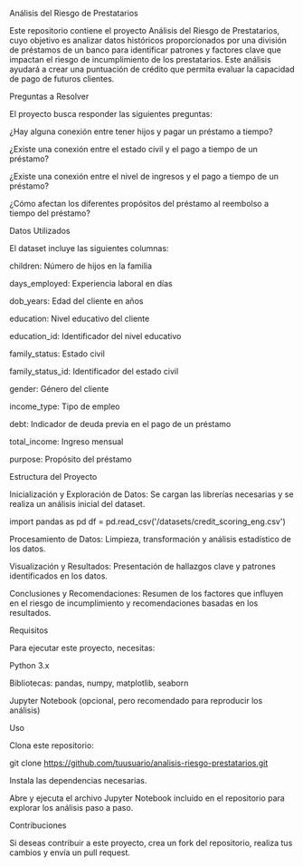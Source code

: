 Análisis del Riesgo de Prestatarios

Este repositorio contiene el proyecto Análisis del Riesgo de Prestatarios, cuyo objetivo es analizar datos históricos proporcionados por una división de préstamos de un banco para identificar patrones y factores clave que impactan el riesgo de incumplimiento de los prestatarios. Este análisis ayudará a crear una puntuación de crédito que permita evaluar la capacidad de pago de futuros clientes.

Preguntas a Resolver

El proyecto busca responder las siguientes preguntas:

¿Hay alguna conexión entre tener hijos y pagar un préstamo a tiempo?

¿Existe una conexión entre el estado civil y el pago a tiempo de un préstamo?

¿Existe una conexión entre el nivel de ingresos y el pago a tiempo de un préstamo?

¿Cómo afectan los diferentes propósitos del préstamo al reembolso a tiempo del préstamo?

Datos Utilizados

El dataset incluye las siguientes columnas:

children: Número de hijos en la familia

days_employed: Experiencia laboral en días

dob_years: Edad del cliente en años

education: Nivel educativo del cliente

education_id: Identificador del nivel educativo

family_status: Estado civil

family_status_id: Identificador del estado civil

gender: Género del cliente

income_type: Tipo de empleo

debt: Indicador de deuda previa en el pago de un préstamo

total_income: Ingreso mensual

purpose: Propósito del préstamo

Estructura del Proyecto

Inicialización y Exploración de Datos: Se cargan las librerías necesarias y se realiza un análisis inicial del dataset.

import pandas as pd
df = pd.read_csv('/datasets/credit_scoring_eng.csv')

Procesamiento de Datos: Limpieza, transformación y análisis estadístico de los datos.

Visualización y Resultados: Presentación de hallazgos clave y patrones identificados en los datos.

Conclusiones y Recomendaciones: Resumen de los factores que influyen en el riesgo de incumplimiento y recomendaciones basadas en los resultados.

Requisitos

Para ejecutar este proyecto, necesitas:

Python 3.x

Bibliotecas: pandas, numpy, matplotlib, seaborn

Jupyter Notebook (opcional, pero recomendado para reproducir los análisis)

Uso

Clona este repositorio:

git clone https://github.com/tuusuario/analisis-riesgo-prestatarios.git

Instala las dependencias necesarias.

Abre y ejecuta el archivo Jupyter Notebook incluido en el repositorio para explorar los análisis paso a paso.

Contribuciones

Si deseas contribuir a este proyecto, crea un fork del repositorio, realiza tus cambios y envía un pull request.
